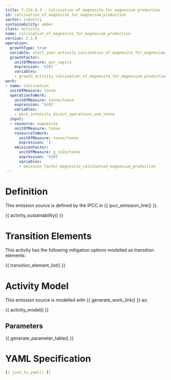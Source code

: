```yaml
---
title: T-2C4-A-3 - Calcination of magnesite for magnesium production
id: calcination_of_magnesite_for_magnesium_production
sector: industry
sustainability: amber
class: activity
name: calcination_of_magnesite_for_magnesium_production
version: 2.1.0
operation:
  growthType: true
  variable: start_year_activity_calcination_of_magnesite_for_magnesium_production
  growthFactor:
    unitOfMeasure: per_capita
    expression: '%[0]'
    variables:
    - growth_activity_calcination_of_magnesite_for_magnesium_production
work:
- name: calcination
  unitOfMeasure: tonne
  operationToWork:
    unitOfMeasure: tonne/tonne
    expression: '%[0]'
    variables:
    - work_intensity_direct_operations_use_tonne
  input:
  - resource: magnesite
    unitOfMeasure: tonne
    resourceToWork:
      unitOfMeasure: tonne/tonne
      expression: '1'
    emissionFactor:
      unitOfMeasure: g_co2e/tonne
      expression: '%[0]'
      variables:
      - emission_factor_magnesite_calcination_magnesium_production
---
```

# Definition
This emission source is defined by the IPCC in {{ ipcc_emission_link() }}.


{{ activity_sustainability() }}

# Transition Elements

This activity has the following mitigation options modelled as transition elements:

{{ transition_element_list() }}

# Activity Model
This emission source is modelled with {{ generate_work_link() }} as:

{{ activity_model() }}

## Parameters

{{ generate_parameter_table() }}

# YAML Specification

```yaml
{{ json_to_yaml() }}
```
